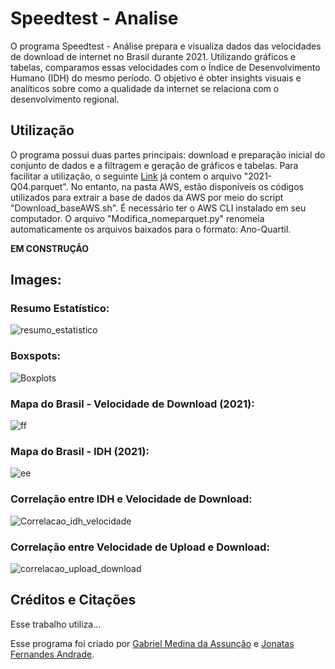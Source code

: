 # Speedtest - Analise

O programa Speedtest - Análise prepara e visualiza dados das velocidades de download de internet no Brasil durante 2021. Utilizando gráficos e tabelas, comparamos essas velocidades com o Índice de Desenvolvimento Humano (IDH) do mesmo período. O objetivo é obter insights visuais e analíticos sobre como a qualidade da internet se relaciona com o desenvolvimento regional.

## Utilização

O programa possui duas partes principais: download e preparação inicial do conjunto de dados e a filtragem e geração de gráficos e tabelas. Para facilitar a utilização, o seguinte <a href="https://drive.google.com/file/d/1taFnCSQX3_zY2mHjmmjFRSu4Jb9jkoo8/view?usp=sharing">Link</a> já contem o arquivo "2021-Q04.parquet". No entanto, na pasta AWS, estão disponíveis os códigos utilizados para extrair a base de dados da AWS por meio do script "Download_baseAWS.sh". É necessário ter o AWS CLI instalado em seu computador. O arquivo "Modifica_nomeparquet.py" renomeia automaticamente os arquivos baixados para o formato: Ano-Quartil.

**EM CONSTRUÇÃO**

## Images:

### Resumo Estatístico:
![resumo_estatistico](https://github.com/gabs4841/Speedtest-Analysis/assets/74026100/afe33e10-f4b9-4192-b00c-780ac0de623f)

### Boxspots:
![Boxplots](https://github.com/gabs4841/Speedtest-Analysis/assets/74026100/f5f2562f-1cee-4ec9-9b70-7eddded97f79)

### Mapa do Brasil - Velocidade de Download (2021):
![ff](https://github.com/gabs4841/Speedtest-Analysis/assets/74026100/0339992b-d047-41ee-877f-2b4e27eaac16)

### Mapa do Brasil - IDH (2021):
![ee](https://github.com/gabs4841/Speedtest-Analysis/assets/74026100/a644e03e-9640-46df-b7dc-62e9b3aa20ed)

### Correlação entre IDH e Velocidade de Download:
![Correlacao_idh_velocidade](https://github.com/gabs4841/Speedtest-Analysis/assets/74026100/7f4814d6-13a6-49de-b1ef-72b4986d3948)

### Correlação entre Velocidade de Upload e Download:
![correlacao_upload_download](https://github.com/gabs4841/Speedtest-Analysis/assets/74026100/c81b64e6-9ca5-4983-933a-f9dc75f2dc9a)

## Créditos e Citações

Esse trabalho utiliza... 

Esse programa foi criado por [Gabriel Medina da Assunção](https://github.com/gabs4841) e [Jonatas Fernandes Andrade](https://github.com/JFA000).

<!-- 
[Starbucks Nutrition Facts](https://www.kaggle.com/datasets/utkarshx27/starbucks-nutrition) dataset, made available by Utkarsh Singh for the Advancement of Science and Art on Kaggle. Special thanks to Utkarsh Singh and the dataset creators for making this data available.

Este trabalho utiliza o conjunto de dados do Pacote Mananciais, disponibilizado por:

Beatriz Milz. (2020). beatrizmilz/mananciais: Mananciais 1.0 (1.0). Zenodo. https://doi.org/10.5281/zenodo.4319745. 

Agradecimentos especiais a [Beatriz Milz](https://github.com/beatrizmilz) e a Sabesp por disponibilizarem esses dados.
 -->
